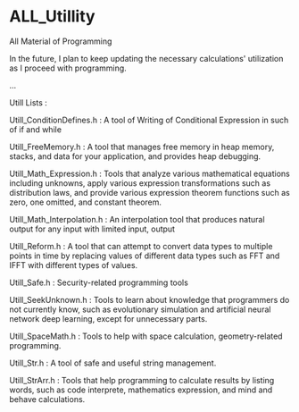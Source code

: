 # ALL_Utillity
 All Material of Programming
 
 In the future, I plan to keep updating the necessary calculations' utilization as I proceed with programming.
 
 ...
 
 Utill Lists :
 
 Utill_ConditionDefines.h : A tool of Writing of Conditional Expression in such of if and while
 
 Utill_FreeMemory.h : A tool that manages free memory in heap memory, stacks, and data for your application, and provides heap debugging.
 
 Utill_Math_Expression.h : Tools that analyze various mathematical equations including unknowns, apply various expression transformations such as distribution laws, and provide various expression theorem functions such as zero, one omitted, and constant theorem.
 
 Utill_Math_Interpolation.h : An interpolation tool that produces natural output for any input with limited input, output
 
 Utill_Reform.h : A tool that can attempt to convert data types to multiple points in time by replacing values of different data types such as FFT and IFFT with different types of values.
 
 Utill_Safe.h : Security-related programming tools
 
 Utill_SeekUnknown.h : Tools to learn about knowledge that programmers do not currently know, such as evolutionary simulation and artificial neural network deep learning, except for unnecessary parts.
 
 Utill_SpaceMath.h : Tools to help with space calculation, geometry-related programming.
 
 Utill_Str.h : A tool of safe and useful string management.
 
 Utill_StrArr.h : Tools that help programming to calculate results by listing words, such as code interprete, mathematics expression, and mind and behave calculations.
